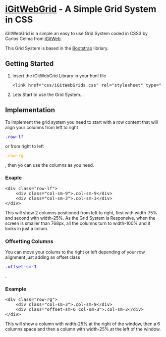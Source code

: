 [iGitWebGrid](https://github.com/iGitWeb/iGitWebGrid) - A Simple Grid System in CSS
===================================================================================

iGitWebGrid is a simple an easy to use Grid System coded in CSS3 by Carlos Celma from [iGitWeb](http://web.igitsoft.com).

This Grid System is based in the [Bootstrap](http://getbootstrap.com/css/#grid) libriary.

Getting Started
-----------------------------------------------------------------------------------

<ol>
<li>Insert the iGitWebGrid Library in your html file<br>
<pre>
&lt;link href="css/iGitWebGrids.css" rel="stylesheet" type="text/css /&gt;
</pre>
</li>
<li>Lets Start to use the Grid System...</li>
</ol>

Implementation
------------------------------------------------------------------------------------

To implement the grid system you need to start with a row content that will align your columns from left to right <pre style="color:blue;">.row-lf</pre> or from right to left <pre style="color:orange;">.row-rg</pre>, then yo can use the columns as you need.

### Exaple

<pre>
&lt;div class="row-lf"&gt;
    &lt;div class="col-sm-9"&gt;.col-sm-9&lt;/div&gt;
    &lt;div class="col-sm-3"&gt;.col-sm-3&lt;/div&gt;
&lt;/div&gt;
</pre>

This will show 2 columns positioned from left to right, first with width-75% and second with width-25%.
As the Grid System is Responsive, when the screen is smaller than 768px, all the columns turn to width-100% and it looks in just a colum.

### Offsetting Columns

You can move your colums to the right or left depending of your row alignment just adding an offset class <pre style="color:blue;">.offset-sm-1</pre>.

### Example

<pre>
&lt;div class="row-rg"&gt;
    &lt;div class="col-sm-3"&gt;.col-sm-9&lt;/div&gt;
    &lt;div class="offset-sm-6 col-sm-3"&gt;.col-sm-3&lt;/div&gt;
&lt;/div&gt;
</pre>

This will show a column with width-25% at the right of the window, then a 6 columns space and then a column with width-25% at the left of the window.